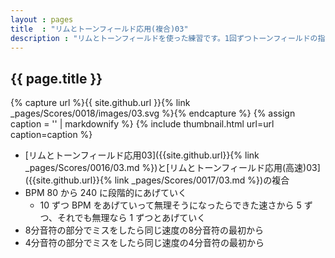 ```yaml
---
layout : pages
title  : "リムとトーンフィールド応用(複合)03"
description : "リムとトーンフィールドを使った練習です。1回ずつトーンフィールドの指が変わります。途中で8分音符に変わります。"
---
```


## {{ page.title }}

{% capture url %}{{ site.github.url }}{% link _pages/Scores/0018/images/03.svg %}{% endcapture %}
{% assign caption = '' | markdownify %}
{% include thumbnail.html url=url caption=caption %}

* [リムとトーンフィールド応用03]({{site.github.url}}{% link _pages/Scores/0016/03.md %})と[リムとトーンフィールド応用(高速)03]({{site.github.url}}{% link _pages/Scores/0017/03.md %})の複合
* BPM 80 から 240 に段階的にあげていく
  * 10 ずつ BPM をあげていって無理そうになったらできた速さから 5 ずつ、それでも無理なら 1 ずつとあげていく
* 8分音符の部分でミスをしたら同じ速度の8分音符の最初から
* 4分音符の部分でミスをしたら同じ速度の4分音符の最初から